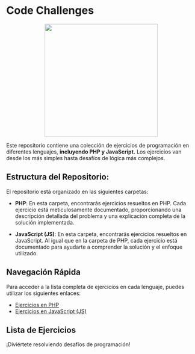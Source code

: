 # Code Challenges

<p align="center">
  <img width="300" src="https://avatars.githubusercontent.com/u/143398306?v=4">
</p>


Este repositorio contiene una colección de ejercicios de programación en diferentes lenguajes, **incluyendo PHP y JavaScript.** Los ejercicios van desde los más simples hasta desafíos de lógica más complejos.

## Estructura del Repositorio:
El repositorio está organizado en las siguientes carpetas:

- **PHP**: En esta carpeta, encontrarás ejercicios resueltos en PHP. Cada ejercicio está meticulosamente documentado, proporcionando una descripción detallada del problema y una explicación completa de la solución implementada.

- **JavaScript (JS)**: En esta carpeta, encontrarás ejercicios resueltos en JavaScript. Al igual que en la carpeta de PHP, cada ejercicio está documentado para ayudarte a comprender la solución y el enfoque utilizado.

## Navegación Rápida

Para acceder a la lista completa de ejercicios en cada lenguaje, puedes utilizar los siguientes enlaces:

- [Ejercicios en PHP](PHP/README.md)
- [Ejercicios en JavaScript (JS)](JS/README.md)

## Lista de Ejercicios

¡Diviértete resolviendo desafíos de programación!